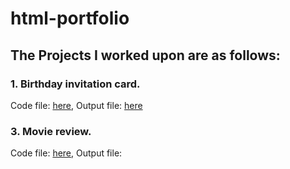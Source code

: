 # html-portfolio

## The Projects I worked upon are as follows:

### 1. Birthday invitation card.
Code file: [here](https://github.com/anujshinde0012/html-portfolio/blob/main/birthday%20invitation.html),
Output file: [here]()

### 3. Movie review.
Code file: [here](https://github.com/anujshinde0012/html-portfolio/blob/main/Movie%20Ranking%20Project.html),
Output file: 
